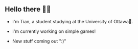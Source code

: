 ## Hello there 👋🧥

- I'm Tian, a student studying at the University of Ottawa🏫.

- I'm currently working on simple games!

- New stuff coming out ":)"

